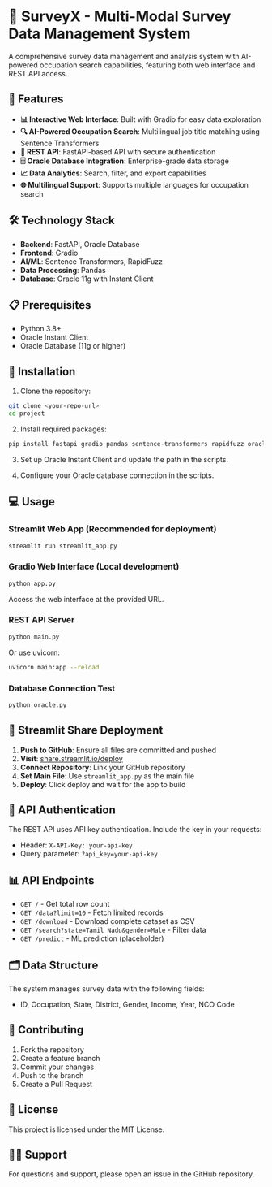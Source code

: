 # 🚀 SurveyX - Multi-Modal Survey Data Management System

A comprehensive survey data management and analysis system with AI-powered occupation search capabilities, featuring both web interface and REST API access.

## 🌟 Features

- **📊 Interactive Web Interface**: Built with Gradio for easy data exploration
- **🔍 AI-Powered Occupation Search**: Multilingual job title matching using Sentence Transformers
- **🚀 REST API**: FastAPI-based API with secure authentication
- **🗄️ Oracle Database Integration**: Enterprise-grade data storage
- **📈 Data Analytics**: Search, filter, and export capabilities
- **🌐 Multilingual Support**: Supports multiple languages for occupation search

## 🛠️ Technology Stack

- **Backend**: FastAPI, Oracle Database
- **Frontend**: Gradio
- **AI/ML**: Sentence Transformers, RapidFuzz
- **Data Processing**: Pandas
- **Database**: Oracle 11g with Instant Client

## 📋 Prerequisites

- Python 3.8+
- Oracle Instant Client
- Oracle Database (11g or higher)

## 🚀 Installation

1. Clone the repository:
```bash
git clone <your-repo-url>
cd project
```

2. Install required packages:
```bash
pip install fastapi gradio pandas sentence-transformers rapidfuzz oracledb uvicorn
```

3. Set up Oracle Instant Client and update the path in the scripts.

4. Configure your Oracle database connection in the scripts.

## 💻 Usage

### Streamlit Web App (Recommended for deployment)
```bash
streamlit run streamlit_app.py
```

### Gradio Web Interface (Local development)
```bash
python app.py
```
Access the web interface at the provided URL.

### REST API Server
```bash
python main.py
```
Or use uvicorn:
```bash
uvicorn main:app --reload
```

### Database Connection Test
```bash
python oracle.py
```

## 🚀 Streamlit Share Deployment

1. **Push to GitHub**: Ensure all files are committed and pushed
2. **Visit**: [share.streamlit.io/deploy](https://share.streamlit.io/deploy)
3. **Connect Repository**: Link your GitHub repository
4. **Set Main File**: Use `streamlit_app.py` as the main file
5. **Deploy**: Click deploy and wait for the app to build

## 🔐 API Authentication

The REST API uses API key authentication. Include the key in your requests:
- Header: `X-API-Key: your-api-key`
- Query parameter: `?api_key=your-api-key`

## 📊 API Endpoints

- `GET /` - Get total row count
- `GET /data?limit=10` - Fetch limited records
- `GET /download` - Download complete dataset as CSV
- `GET /search?state=Tamil Nadu&gender=Male` - Filter data
- `GET /predict` - ML prediction (placeholder)

## 🗂️ Data Structure

The system manages survey data with the following fields:
- ID, Occupation, State, District, Gender, Income, Year, NCO Code

## 🤝 Contributing

1. Fork the repository
2. Create a feature branch
3. Commit your changes
4. Push to the branch
5. Create a Pull Request

## 📄 License

This project is licensed under the MIT License.

## 🙋‍♂️ Support

For questions and support, please open an issue in the GitHub repository.
